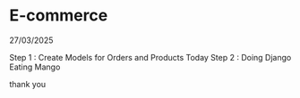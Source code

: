 # E-commerce
27/03/2025

Step 1 : Create Models for Orders and Products Today
Step 2 : Doing Django Eating Mango

thank you
